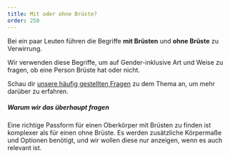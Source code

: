 ```yaml
---
title: Mit oder ohne Brüste?
order: 250
---
```


Bei ein paar Leuten führen die Begriffe **mit Brüsten** und **ohne Brüste** zu Verwirrung.

Wir verwenden diese Begriffe, um auf Gender-inklusive Art und Weise zu fragen, ob eine Person Brüste hat oder nicht.

<Tip>

Schau dir [unsere häufig gestellten Fragen](/docs/faq/breasts/) zu dem Thema an, um mehr darüber zu erfahren.

</Tip>

<Note>

##### Warum wir das überhaupt fragen

Eine richtige Passform für einen Oberkörper mit Brüsten zu finden ist komplexer als für einen ohne Brüste. 
Es werden zusätzliche Körpermaße und Optionen benötigt, und wir wollen diese nur anzeigen, wenn es auch relevant ist.

</Note>
